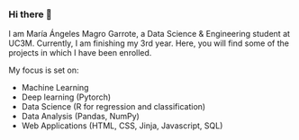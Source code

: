 ### Hi there 👋

I am María Ángeles Magro Garrote, a Data Science & Engineering student at UC3M. Currently, I am finishing my 3rd year. Here, you will find some of the projects in which I have been enrolled. 

My focus is set on:
* Machine Learning 
* Deep learning (Pytorch)
* Data Science (R for regression and classification)
* Data Analysis (Pandas, NumPy)
* Web Applications (HTML, CSS, Jinja, Javascript, SQL)
